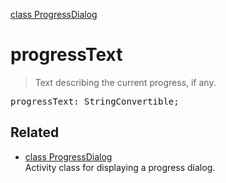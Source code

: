 [class ProgressDialog](ProgressDialog.md)

# progressText

> Text describing the current progress, if any.

<pre class="docgen_signature">progressText: StringConvertible;</pre>

## Related

- [<!--{ref:class}-->class ProgressDialog](ProgressDialog.md) \
    Activity class for displaying a progress dialog.
